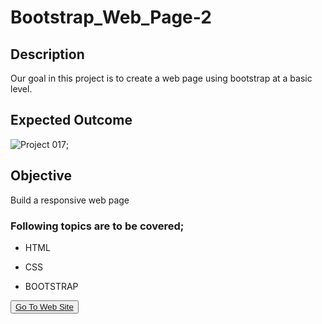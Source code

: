 # Bootstrap_Web_Page-2

## Description
Our goal in this project is to create a web page using bootstrap at a basic level.

## Expected Outcome

![Project 017](./Project.gif);

## Objective

Build a responsive web page 

### Following topics are to be covered;

- HTML 

- CSS

- BOOTSTRAP


<button><a href="https://muratbzc.github.io/Bootstrap_Web_Page-2/">Go To Web Site</a></button>
